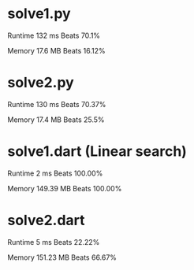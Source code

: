 # solve1.py

Runtime 132 ms Beats 70.1%

Memory 17.6 MB Beats 16.12%

# solve2.py

Runtime 130 ms Beats 70.37%

Memory 17.4 MB Beats 25.5%

# solve1.dart (Linear search)

Runtime 2 ms Beats 100.00%

Memory 149.39 MB Beats 100.00%

# solve2.dart

Runtime 5 ms Beats 22.22%

Memory 151.23 MB Beats 66.67%

